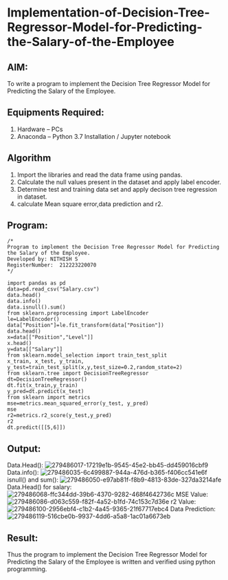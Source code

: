 # Implementation-of-Decision-Tree-Regressor-Model-for-Predicting-the-Salary-of-the-Employee

## AIM:
To write a program to implement the Decision Tree Regressor Model for Predicting the Salary of the Employee.

## Equipments Required:
1. Hardware – PCs
2. Anaconda – Python 3.7 Installation / Jupyter notebook

## Algorithm
1. Import the libraries and read the data frame using pandas.
2. Calculate the null values present in the dataset and apply label encoder.
3. Determine test and training data set and apply decison tree regression in dataset.
4. calculate Mean square error,data prediction and r2.
 
   
## Program:
```
/*
Program to implement the Decision Tree Regressor Model for Predicting the Salary of the Employee.
Developed by: NITHISH S
RegisterNumber:  212223220070
*/
```
```
import pandas as pd
data=pd.read_csv("Salary.csv")
data.head()
data.info()
data.isnull().sum()
from sklearn.preprocessing import LabelEncoder
le=LabelEncoder()
data["Position"]=le.fit_transform(data["Position"])
data.head()
x=data[["Position","Level"]]
x.head()
y=data[["Salary"]]
from sklearn.model_selection import train_test_split
x_train, x_test, y_train, y_test=train_test_split(x,y,test_size=0.2,random_state=2)
from sklearn.tree import DecisionTreeRegressor
dt=DecisionTreeRegressor()
dt.fit(x_train,y_train)
y_pred=dt.predict(x_test)
from sklearn import metrics
mse=metrics.mean_squared_error(y_test, y_pred)
mse
r2=metrics.r2_score(y_test,y_pred)
r2
dt.predict([[5,6]])
```
## Output:
Data.Head():
![279486017-17219e1b-9545-45e2-bb45-dd459016cbf9](https://github.com/Nithish23013509/Implementation-of-Decision-Tree-Regressor-Model-for-Predicting-the-Salary-of-the-Employee/assets/149038138/d4c8bf0e-29c1-4367-83c3-90d3136e4534)
Data.info():
![279486035-6c499887-944a-476d-b365-f406cc541e6f](https://github.com/Nithish23013509/Implementation-of-Decision-Tree-Regressor-Model-for-Predicting-the-Salary-of-the-Employee/assets/149038138/52033da3-dd3e-4911-b049-756a758342fa)
isnull() and sum():
![279486050-e97ab81f-f8b9-4813-83de-327da3214afe](https://github.com/Nithish23013509/Implementation-of-Decision-Tree-Regressor-Model-for-Predicting-the-Salary-of-the-Employee/assets/149038138/40a75468-f2e2-4ead-bb44-dae26c38fc76)
Data.Head() for salary:
![279486068-ffc344dd-39b6-4370-9282-468f4642736c](https://github.com/Nithish23013509/Implementation-of-Decision-Tree-Regressor-Model-for-Predicting-the-Salary-of-the-Employee/assets/149038138/861f5627-a15d-407e-9b3b-f36e57d01bed)
MSE Value:
![279486086-d063c559-f82f-4a52-b1fd-74c153c7d36e](https://github.com/Nithish23013509/Implementation-of-Decision-Tree-Regressor-Model-for-Predicting-the-Salary-of-the-Employee/assets/149038138/100c0611-d2b5-468d-b4ec-e34a784233ac)
r2 Value:
![279486100-2956ebf4-c1b2-4a45-9365-21f67717ebc4](https://github.com/Nithish23013509/Implementation-of-Decision-Tree-Regressor-Model-for-Predicting-the-Salary-of-the-Employee/assets/149038138/ddc6e8e8-d3f2-42d9-a63a-b6c5621a0e8d)
Data Prediction:
![279486119-516cbe0b-9937-4dd6-a5a8-1ac01a6673eb](https://github.com/Nithish23013509/Implementation-of-Decision-Tree-Regressor-Model-for-Predicting-the-Salary-of-the-Employee/assets/149038138/bbb39223-3030-49b3-81fb-cc343cef65c6)

## Result:
Thus the program to implement the Decision Tree Regressor Model for Predicting the Salary of the Employee is written and verified using python programming.
